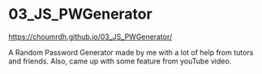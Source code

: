 # 03_JS_PWGenerator
https://choumrdh.github.io/03_JS_PWGenerator/

A Random Password Generator made by me with a lot of help from tutors and friends. 
Also, came up with some feature from youTube video. 
